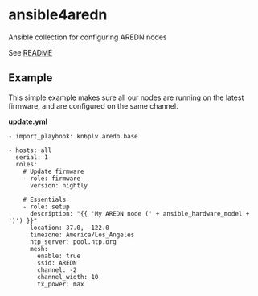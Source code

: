 # ansible4aredn

Ansible collection for configuring AREDN nodes

See [README](https://github.com/kn6plv/ansible4aredn/blob/master/collections/ansible_collections/kn6plv/aredn)

## Example

This simple example makes sure all our nodes are running on the latest firmware, and are configured on the same channel.

__update.yml__
```
- import_playbook: kn6plv.aredn.base

- hosts: all
  serial: 1
  roles:
    # Update firmware
    - role: firmware
      version: nightly

    # Essentials
    - role: setup
      description: "{{ 'My AREDN node (' + ansible_hardware_model + ')') }}"
      location: 37.0, -122.0
      timezone: America/Los_Angeles
      ntp_server: pool.ntp.org
      mesh:
        enable: true
        ssid: AREDN
        channel: -2
        channel_width: 10
        tx_power: max
```

